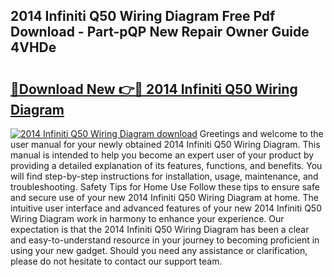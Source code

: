 ## 2014 Infiniti Q50 Wiring Diagram Free Pdf Download - Part-pQP New Repair Owner Guide 4VHDe

# <h2><a href="http://dfhme73.blite.top/?on=2014+Infiniti+Q50+Wiring+Diagram">🔗Download New 👉🔴 2014 Infiniti Q50 Wiring Diagram</a></h2>

[![2014 Infiniti Q50 Wiring Diagram download](https://i.imgur.com/lujVjoI.png)](http://dfhme73.blite.top/?on=2014+Infiniti+Q50+Wiring+Diagram)
Greetings and welcome to the user manual for your newly obtained 2014 Infiniti Q50 Wiring Diagram. This manual is intended to help you become an expert user of your product by providing a detailed explanation of its features, functions, and benefits. You will find step-by-step instructions for installation, usage, maintenance, and troubleshooting. Safety Tips for Home Use Follow these tips to ensure safe and secure use of your new 2014 Infiniti Q50 Wiring Diagram at home. The intuitive user interface and advanced features of your new 2014 Infiniti Q50 Wiring Diagram work in harmony to enhance your experience. Our expectation is that the 2014 Infiniti Q50 Wiring Diagram has been a clear and easy-to-understand resource in your journey to becoming proficient in using your new gadget. Should you need any assistance or clarification, please do not hesitate to contact our support team.
